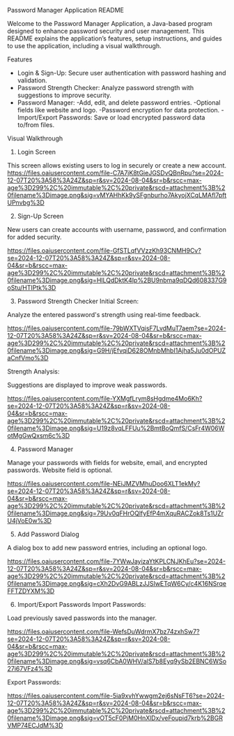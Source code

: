 Password Manager Application README

Welcome to the Password Manager Application, a Java-based program designed to enhance password security and user management. This README explains the application’s features, setup instructions, and guides to use the application, including a visual walkthrough.

Features
- Login & Sign-Up: Secure user authentication with password hashing and validation.
- Password Strength Checker: Analyze password strength with suggestions to improve security.
- Password Manager:
   -Add, edit, and delete password entries.
   -Optional fields like website and logo.
   -Password encryption for data protection.
   -Import/Export Passwords: Save or load encrypted password data to/from     files.


Visual Walkthrough
1. Login Screen

This screen allows existing users to log in securely or create a new account.
https://files.oaiusercontent.com/file-C7A7jK8tGieJGSDvQBnRpu?se=2024-12-07T20%3A58%3A24Z&sp=r&sv=2024-08-04&sr=b&rscc=max-age%3D299%2C%20immutable%2C%20private&rscd=attachment%3B%20filename%3Dimage.png&sig=vMYAHhKk9ySFgnburho7AkyojXCqLMAfl7pftUPnvbg%3D


2. Sign-Up Screen

New users can create accounts with username, password, and confirmation for added security.

https://files.oaiusercontent.com/file-GfSTLqfVVzzKh93CNMH9Cv?se=2024-12-07T20%3A58%3A24Z&sp=r&sv=2024-08-04&sr=b&rscc=max-age%3D299%2C%20immutable%2C%20private&rscd=attachment%3B%20filename%3Dimage.png&sig=HlLQdDktK4Ip%2BU9nbma9qDQd608337G9oStu/HTIPtk%3D

3. Password Strength Checker
Initial Screen:

Analyze the entered password's strength using real-time feedback.

https://files.oaiusercontent.com/file-79bWXTVqisF7LvdMuT7aem?se=2024-12-07T20%3A58%3A24Z&sp=r&sv=2024-08-04&sr=b&rscc=max-age%3D299%2C%20immutable%2C%20private&rscd=attachment%3B%20filename%3Dimage.png&sig=G9H/jEfvqiD628OMnbMhbI1Ajha5Ju0dOPUZaCnfVmo%3D

Strength Analysis:

Suggestions are displayed to improve weak passwords.

https://files.oaiusercontent.com/file-YXMgfLrym8sHgdme4Mo6Kh?se=2024-12-07T20%3A58%3A24Z&sp=r&sv=2024-08-04&sr=b&rscc=max-age%3D299%2C%20immutable%2C%20private&rscd=attachment%3B%20filename%3Dimage.png&sig=U19z8vqLFFUu%2BmtBoQmfS/CsFr4W06WotMgGwQxsm6c%3D

4. Password Manager

Manage your passwords with fields for website, email, and encrypted passwords. Website field is optional.

https://files.oaiusercontent.com/file-NEiJMZVMhuDoo6XLT1ekMy?se=2024-12-07T20%3A58%3A24Z&sp=r&sv=2024-08-04&sr=b&rscc=max-age%3D299%2C%20immutable%2C%20private&rscd=attachment%3B%20filename%3Dimage.png&sig=79Uv0qFHrOQlfyEfP4mXquRACZok8Ts1UZrU4jVoE0w%3D

5. Add Password Dialog

A dialog box to add new password entries, including an optional logo.

https://files.oaiusercontent.com/file-7YWwJayizaYtKPLCNJKhEu?se=2024-12-07T20%3A58%3A24Z&sp=r&sv=2024-08-04&sr=b&rscc=max-age%3D299%2C%20immutable%2C%20private&rscd=attachment%3B%20filename%3Dimage.png&sig=cXh2DvG9ABLzJJSIwETqW6Cy/c4K16NSrqeFFTZDYXM%3D

6. Import/Export Passwords
Import Passwords:

Load previously saved passwords into the manager.

https://files.oaiusercontent.com/file-WefsDuWdrmX7bz74zxhSw7?se=2024-12-07T20%3A58%3A24Z&sp=r&sv=2024-08-04&sr=b&rscc=max-age%3D299%2C%20immutable%2C%20private&rscd=attachment%3B%20filename%3Dimage.png&sig=vsq6CbA0WHV/alS7b8Eyq9ySb2EBNC6WSo27i67VFz4%3D

Export Passwords:

https://files.oaiusercontent.com/file-5ia9xvhYwwgm2ej6sNsFT6?se=2024-12-07T20%3A58%3A24Z&sp=r&sv=2024-08-04&sr=b&rscc=max-age%3D299%2C%20immutable%2C%20private&rscd=attachment%3B%20filename%3Dimage.png&sig=vOT5cF0PjM0HnXlDx/veFoupid7krb%2BGRVMP74ECJdM%3D
